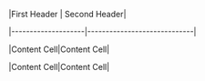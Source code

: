 

\|First Header \| Second Header\|

\|--------------------\|-----------------------------\|

\|Content Cell\|Content Cell\|

\|Content Cell\|Content Cell\|

